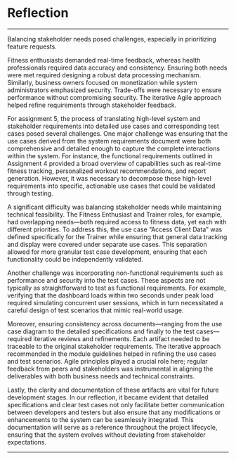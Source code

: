 # Reflection
___
<p>Balancing stakeholder needs posed challenges, especially in prioritizing feature requests. 

Fitness enthusiasts demanded real-time feedback, whereas health professionals required data accuracy and consistency. 
Ensuring both needs were met required designing a robust data processing mechanism. 
Similarly, business owners focused on monetization while system administrators emphasized security. 
Trade-offs were necessary to ensure performance without compromising security. 
The iterative Agile approach helped refine requirements through stakeholder feedback.</p>

<p>For assignment 5, the process of translating high-level system and stakeholder requirements into detailed use 
cases and corresponding test cases posed several challenges. One major challenge was ensuring that the use cases derived 
from the system requirements document were both comprehensive and detailed enough to capture the complete interactions 
within the system. For instance, the functional requirements outlined in Assignment 4 provided a broad overview of 
capabilities such as real-time fitness tracking, personalized workout recommendations, and report generation. 
However, it was necessary to decompose these high-level requirements into specific, actionable use cases that could 
be validated through testing.</p>

<p>A significant difficulty was balancing stakeholder needs while maintaining technical feasibility. The Fitness 
Enthusiast and Trainer roles, for example, had overlapping needs—both required access to fitness data, 
yet each with different priorities. To address this, the use case “Access Client Data” was defined specifically for the 
Trainer while ensuring that general data tracking and display were covered under separate use cases. This separation 
allowed for more granular test case development, ensuring that each functionality could be independently validated.</p>

<p>Another challenge was incorporating non-functional requirements such as performance and security into the test cases. 
These aspects are not typically as straightforward to test as functional requirements. For example, verifying that the 
dashboard loads within two seconds under peak load required simulating concurrent user sessions, which in turn 
necessitated a careful design of test scenarios that mimic real-world usage. </p>

<p>Moreover, ensuring consistency across documents—ranging from the use case diagram to the detailed specifications and 
finally to the test cases—required iterative reviews and refinements. Each artifact needed to be traceable to the 
original stakeholder requirements. The iterative approach recommended in the module guidelines helped in refining the 
use cases and test scenarios. Agile principles played a crucial role here; regular feedback from peers and stakeholders 
was instrumental in aligning the deliverables with both business needs and technical constraints.
</p>

<p>Lastly, the clarity and documentation of these artifacts are vital for future development stages. In our reflection, 
it became evident that detailed specifications and clear test cases not only facilitate better communication between 
developers and testers but also ensure that any modifications or enhancements to the system can be seamlessly integrated. 
This documentation will serve as a reference throughout the project lifecycle, ensuring that the system evolves without 
deviating from stakeholder expectations.</p>

___


